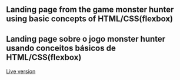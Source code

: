 ## Landing page from the game monster hunter using basic concepts of HTML/CSS(flexbox)

## Landing page sobre o jogo monster hunter usando conceitos básicos de HTML/CSS(flexbox)

<a href="https://tassiocarmo.github.io/odin-project-mh-landing-page/">Live version</a>


